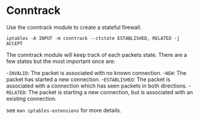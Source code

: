 # Conntrack
Use the conntrack module to create a stateful firewall.

``` shell
iptables -A INPUT -m conntrack --ctstate ESTABLISHED, RELATED -j ACCEPT
```
The conntrack module will keep track of each packets state.
There are a few states but the most important once are:

-`INVALID`: The packet is associated with no known connection.
-`NEW`: The packet has started a new connection.
-`ESTABLISHED`: The packet is associated with a connection which has seen packets in both directions.
-`RELATED`: The packet is starting a new connection, but is associated with an existing connection.

see `man iptables-extensions` for more details.

